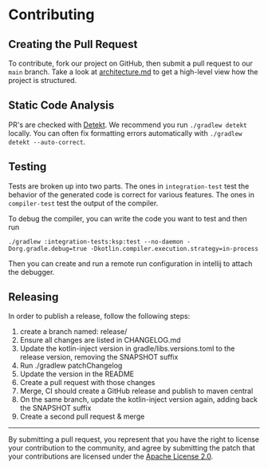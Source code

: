 # Contributing
 
## Creating the Pull Request

To contribute, fork our project on GitHub, then submit a pull request to our `main` branch. Take a look at
[architecture.md](docs/architecture.md) to get a high-level view how the project is structured.

## Static Code Analysis

PR's are checked with [Detekt](https://github.com/detekt/detekt). We recommend you run `./gradlew detekt` locally. You
can often fix formatting errors automatically with `./gradlew detekt --auto-correct`.
 
## Testing

Tests are broken up into two parts. The ones in `integration-test` test the behavior of the generated code is correct
for various features. The ones in `compiler-test` test the output of the compiler.
 
To debug the compiler, you can write the code you want to test and then run
```
./gradlew :integration-tests:ksp:test --no-daemon -Dorg.gradle.debug=true -Dkotlin.compiler.execution.strategy=in-process
```
Then you can create and run a remote run configuration in intellij to attach the debugger.

## Releasing

In order to publish a release, follow the following steps:
1. create a branch named: release/<version>
2. Ensure all changes are listed in CHANGELOG.md
3. Update the kotlin-inject version in gradle/libs.versions.toml to the release version, removing the SNAPSHOT suffix
4. Run ./gradlew patchChangelog
5. Update the version in the README
6. Create a pull request with those changes
7. Merge, CI should create a GitHub release and publish to maven central
8. On the same branch, update the kotlin-inject version again, adding back the SNAPSHOT suffix
9. Create a second pull request & merge
 
 ---

By submitting a pull request, you represent that you have the right to license your contribution to the community, and
agree by submitting the patch that your contributions are licensed under the [Apache License 2.0](LICENSE).